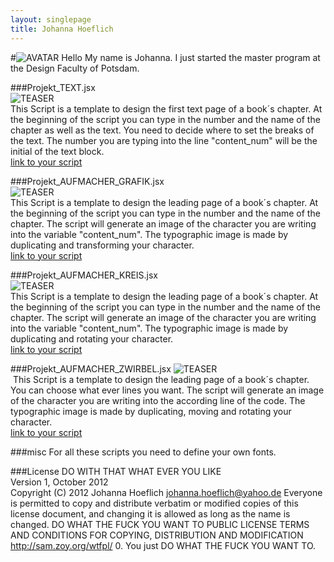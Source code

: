 ```yaml
---
layout: singlepage
title: Johanna Hoeflich
---
```

#![AVATAR](https://raw.github.com/fabiantheblind/auto-typo-adbe-id/master/JohannaHoeflich/johanahoeflich.png) Hello
My name is Johanna. I just started the master program at the Design Faculty of Potsdam.  

###Projekt_TEXT.jsx  
![TEASER](https://raw.github.com/fabiantheblind/auto-typo-adbe-id/master/JohannaHoeflich/Projekt_TEXT.png)   
This Script is a template to design the first text page of a book´s chapter. At the beginning of the script you can type in the number and the name of the chapter as well as the text. You need to decide where to set the breaks of the text. The number you are typing into the line "content_num" will be the initial of the text block.  
[link to your script](https://raw.github.com/fabiantheblind/auto-typo-adbe-id/master/JohannaHoeflich/Projekt_TEXT.jsx)  

###Projekt_AUFMACHER_GRAFIK.jsx  
![TEASER](https://raw.github.com/fabiantheblind/auto-typo-adbe-id/master/JohannaHoeflich/Projekt_AUFMACHER_GRAFIK.png)   
This Script is a template to design the leading page of a book´s chapter. At the beginning of the script you can type in the number and the name of the chapter. The script will generate an image of the character you are writing into the variable "content_num". The typographic image is made by duplicating and transforming your character.  
[link to your script](https://raw.github.com/fabiantheblind/auto-typo-adbe-id/master/JohannaHoeflich/Projekt_AUFMACHER_GRAFIK.jsx)  

###Projekt_AUFMACHER_KREIS.jsx  
![TEASER](https://raw.github.com/fabiantheblind/auto-typo-adbe-id/master/JohannaHoeflich/Projekt_AUFMACHER_KREIS.png)   
This Script is a template to design the leading page of a book´s chapter. At the beginning of the script you can type in the number and the name of the chapter. The script will generate an image of the character you are writing into the variable "content_num". The typographic image is made by duplicating and rotating your character.  
[link to your script](https://raw.github.com/fabiantheblind/auto-typo-adbe-id/master/JohannaHoeflich/Projekt_AUFMACHER_KREIS.jsx)  

###Projekt_AUFMACHER_ZWIRBEL.jsx
![TEASER](https://raw.github.com/fabiantheblind/auto-typo-adbe-id/master/JohannaHoeflich/Projekt_AUFMACHER_ZWIRBEL.png)  
 This Script is a template to design the leading page of a book´s chapter. You can choose what ever lines you want. The script will generate an image of the character you are writing into the according line of the code. The typographic image is made by duplicating, moving and rotating your character.  
[link to your script](https://raw.github.com/fabiantheblind/auto-typo-adbe-id/master/JohannaHoeflich/Projekt_AUFMACHER_ZWIRBEL.jsx)  

###misc
For all these scripts you need to define your own fonts.  

###License
DO WITH THAT WHAT EVER YOU LIKE   
Version 1, October 2012  
Copyright (C) 2012 Johanna Hoeflich johanna.hoeflich@yahoo.de Everyone is permitted to copy and distribute verbatim or modified copies of this license document, and changing it is allowed as long as the name is changed.
DO WHAT THE FUCK YOU WANT TO PUBLIC LICENSE TERMS AND CONDITIONS FOR COPYING, DISTRIBUTION AND MODIFICATION http://sam.zoy.org/wtfpl/
0. You just DO WHAT THE FUCK YOU WANT TO.
